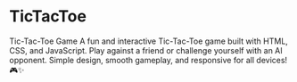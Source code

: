 # TicTacToe
Tic-Tac-Toe Game A fun and interactive Tic-Tac-Toe game built with HTML, CSS, and JavaScript. Play against a friend or challenge yourself with an AI opponent. Simple design, smooth gameplay, and responsive for all devices! 🎮✨
